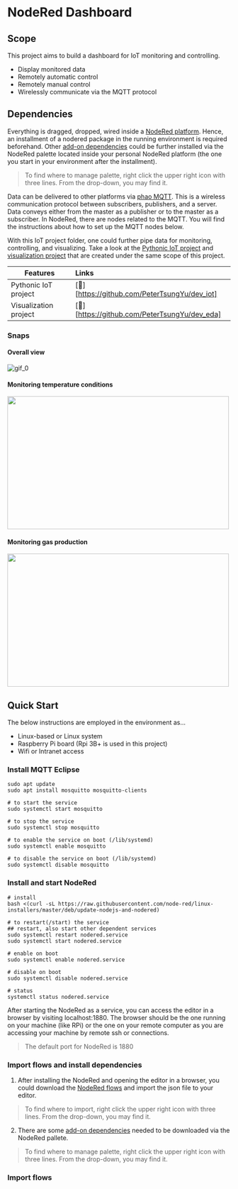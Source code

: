 # NodeRed Dashboard
## Scope
This project aims to build a dashboard for IoT monitoring and controlling. 
- Display monitored data
- Remotely automatic control
- Remotely manual control 
- Wirelessly communicate via the MQTT protocol

## Dependencies
Everything is dragged, dropped, wired inside a [NodeRed platform](https://nodered.org/).
Hence, an installment of a nodered package in the running environment is required beforehand.
Other [add-on dependencies](https://github.com/PeterTsungYu/flows_Reformer/blob/f58e6b7e5ea29fcb2f91cfca4b48b40701c1f44f/package.json#L5) could be further installed via the NodeRed palette located inside your personal NodeRed platform (the one you start in your environment after the installment).
> To find where to manage palette, right click the upper right icon with three lines. From the drop-down, you may find it.

Data can be delivered to other platforms via [phao MQTT](https://pypi.org/project/paho-mqtt/). This is a wireless communication protocol between subscribers, publishers, and a server.
Data conveys either from the master as a publisher or to the master as a subscriber.
In NodeRed, there are nodes related to the MQTT. 
You will find the instructions about how to set up the MQTT nodes below.

With this IoT project folder, one could further pipe data for monitoring, controlling, and visualizing. 
Take a look at the [Pythonic IoT project](https://github.com/PeterTsungYu/dev_iot) and [visualization project](https://github.com/PeterTsungYu/dev_eda) that are created under the same scope of this project.   

| Features              | Links                   |
| -----------------     |:----------------------- |
| Pythonic IoT project  | [:link:][https://github.com/PeterTsungYu/dev_iot]    |
| Visualization project | [:link:][https://github.com/PeterTsungYu/dev_eda]    |

### Snaps
#### Overall view
![gif_0](https://i.imgur.com/UHQ0Eqj.gif)

#### Monitoring temperature conditions
<img src="https://i.imgur.com/hv6srNP.jpg" width="500" height="300">

#### Monitoring gas production
<img src="https://i.imgur.com/eSJr4U6.jpg" width="500" height="300">

## Quick Start
The below instructions are employed in the environment as...
- Linux-based or Linux system
- Raspberry Pi board (Rpi 3B+ is used in this project)
- Wifi or Intranet access

### Install MQTT Eclipse
```shell
sudo apt update
sudo apt install mosquitto mosquitto-clients

# to start the service
sudo systemctl start mosquitto

# to stop the service 
sudo systemctl stop mosquitto

# to enable the service on boot (/lib/systemd)
sudo systemctl enable mosquitto

# to disable the service on boot (/lib/systemd)
sudo systemctl disable mosquitto
```

### Install and start NodeRed  
```shell
# install 
bash <(curl -sL https://raw.githubusercontent.com/node-red/linux-installers/master/deb/update-nodejs-and-nodered)

# to restart(/start) the service
## restart, also start other dependent services
sudo systemctl restart nodered.service
sudo systemctl start nodered.service

# enable on boot
sudo systemctl enable nodered.service

# disable on boot
sudo systemctl disable nodered.service

# status 
systemctl status nodered.service
```
After starting the NodeRed as a service, you can access the editor in a browser by visiting localhost:1880.
The browser should be the one running on your machine (like RPi) or the one on your remote computer as you are accessing your machine by remote ssh or connections.
> The default port for NodeRed is 1880

### Import flows and install dependencies
1. After installing the NodeRed and opening the editor in a browser, you could download the [NodeRed flows](https://github.com/PeterTsungYu/flows_Reformer/blob/dev/flows_BW.json) and import the json file to your editor.
> To find where to import, right click the upper right icon with three lines. From the drop-down, you may find it.

2. There are some [add-on dependencies](https://github.com/PeterTsungYu/flows_Reformer/blob/f58e6b7e5ea29fcb2f91cfca4b48b40701c1f44f/package.json#L5) needed to be downloaded via the NodeRed pallete.
> To find where to manage palette, right click the upper right icon with three lines. From the drop-down, you may find it.




### Import flows


